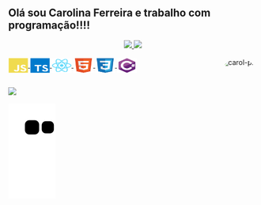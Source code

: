 ## Olá sou Carolina Ferreira e trabalho com programação!!!!
<div align="center">
  <a href="https://github.com/CarolinaMistika">
  <img height="180em" src="https://github-readme-stats.vercel.app/api?username=CarolinaMistika&show_icons=true&theme=dracula&include_all_commits=true&count_private=true"/>
  <img height="180em" src="https://github-readme-stats.vercel.app/api/top-langs/?username=CarolinaMistika&layout=compact&langs_count=7&theme=dracula"/>
</div>
<div style="display: inline_block"><br>
  <img align="center" alt="carol-Js" height="30" width="40" src="https://raw.githubusercontent.com/devicons/devicon/master/icons/javascript/javascript-plain.svg">
  <img align="center" alt="carol-Ts" height="30" width="40" src="https://raw.githubusercontent.com/devicons/devicon/master/icons/typescript/typescript-plain.svg">
  <img align="center" alt="carol-React" height="30" width="40" src="https://raw.githubusercontent.com/devicons/devicon/master/icons/react/react-original.svg">
  <img align="center" alt="carol-HTML" height="30" width="40" src="https://raw.githubusercontent.com/devicons/devicon/master/icons/html5/html5-original.svg">
  <img align="center" alt="carol-CSS" height="30" width="40" src="https://raw.githubusercontent.com/devicons/devicon/master/icons/css3/css3-original.svg">
  <img align="center" alt="carol-Csharp" height="30" width="40" src="https://raw.githubusercontent.com/devicons/devicon/master/icons/csharp/csharp-original.svg">
  <img align="right" alt="carol-pic" height="150" style="border-radius:50px;" src="https://github.com/CarolinaMistika/carolina_ferreira/blob/main/perfil/download20220104142223.png?width=676&height=676">
</div>
  
  ##
 
<div> 
  <a href="https://www.linkedin.com/in/carolina-ferreirak" target="_blank"><img src="https://img.shields.io/badge/-LinkedIn-%230077B5?style=for-the-badge&logo=linkedin&logoColor=white" target="_blank"></a> 
 
  ![Snake animation](https://github.com/CarolinaMistika/carolina_ferreira/blob/output/github-contribution-grid-snake.svg)
 
</div>
